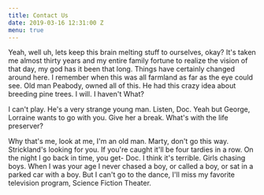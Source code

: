 ```yaml
---
title: Contact Us
date: 2019-03-16 12:31:00 Z
menu: true
---
```


Yeah, well uh, lets keep this brain melting stuff to ourselves, okay? It's taken me almost thirty years and my entire family fortune to realize the vision of that day, my god has it been that long. Things have certainly changed around here. I remember when this was all farmland as far as the eye could see. Old man Peabody, owned all of this. He had this crazy idea about breeding pine trees. I will. I haven't What?

I can't play. He's a very strange young man. Listen, Doc. Yeah but George, Lorraine wants to go with you. Give her a break. What's with the life preserver?

Why that's me, look at me, I'm an old man. Marty, don't go this way. Strickland's looking for you. If you're caught it'll be four tardies in a row. On the night I go back in time, you get- Doc. I think it's terrible. Girls chasing boys. When I was your age I never chased a boy, or called a boy, or sat in a parked car with a boy. But I can't go to the dance, I'll miss my favorite television program, Science Fiction Theater.
